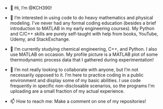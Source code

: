 - 👋 Hi, I’m @KCH390!

- 👀 I’m interested in using code to do heavy mathematics and physical modeling. I've never had any formal coding education (besides a brief introduction to        MATLAB in my early engineering courses). My Python and C/C++ skills are purely self-taught with help from books, YouTube, Udemy, and StackExchange. 

- 🌱 I’m currently studying chemical engineering, C++, and Python. I also use MATLAB on occasion. My profile picture is a MATLAB plot of some thermodynamic          process data that I gathered during experimentation!

- 💞️ I’m not really looking to collaborate with anyone, but I’m not necessarily opposed to it. I’m here to practice coding in a public environment and display      some of my basic abilities. I use code frequently in specific non-disclosable scenarios, so the programs I'm uploading are a small fraction of my actual        experience. 

- 📫 How to reach me: Make a comment on one of my repositories! 

<!---
KCH390/KCH390 is a ✨ special ✨ repository because its `README.md` (this file) appears on your GitHub profile.
You can click the Preview link to take a look at your changes.
--->
